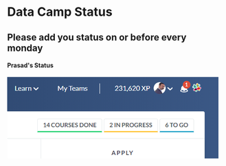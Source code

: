 # Data Camp Status



## Please add you status on or before every monday



#### Prasad's Status
![GitHub Logo](/dc_status.png)
